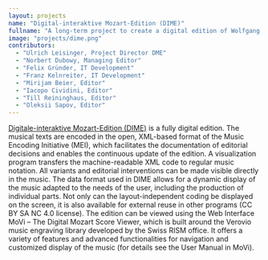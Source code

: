 ```yaml
---
layout: projects
name: "Digital-interaktive Mozart-Edition (DIME)"
fullname: "A long-term project to create a digital edition of Wolfgang Amadeus Mozart's compositions."
image: "projects/dime.png"
contributors:
  - "Ulrich Leisinger, Project Director DME"
  - "Norbert Dubowy, Managing Editor"
  - "Felix Gründer, IT Development"
  - "Franz Kelnreiter, IT Development"
  - "Mirijam Beier, Editor"
  - "Iacopo Cividini, Editor"
  - "Till Reininghaus, Editor"
  - "Oleksii Sapov, Editor"
---
```


[Digitale-interaktive Mozart-Edition (DIME)](https://dme.mozarteum.at/musik/edition/) is a fully digital edition. The musical texts are encoded in the open, XML-based format of the Music Encoding Initiative (MEI), which facilitates the documentation of editorial decisions and enables the continuous update of the edition. A visualization program transfers the machine-readable XML code to regular music notation. All variants and editorial interventions can be made visible directly in the music. The data format used in DIME allows for a dynamic display of the music adapted to the needs of the user, including the production of individual parts. Not only can the layout-independent coding be displayed on the screen, it is also available for external reuse in other programs (CC BY SA NC 4.0 license). The edition can be viewed using the Web Interface MoVi – The Digital Mozart Score Viewer, which is built around the Verovio music engraving library developed by the Swiss RISM office. It offers a variety of features and advanced functionalities for navigation and customized display of the music (for details see the User Manual in MoVi).
